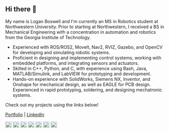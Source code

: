 ## Hi there 👋
My name is Logan Boswell and I'm currently an MS in Robotics student at Northwestern University. Prior to starting at Northwestern, I received a BS in Mechanical Engineering with a concentration in automation and robotics from the Georgia Institute of Technology.

- Experienced with ROS/ROS2, MoveIt, Nav2, RVIZ, Gazebo, and OpenCV for developing and simulating robotic systems.  
- Proficient in designing and implementing control systems, working with embedded platforms, and integrating sensors and actuators.  
- Skilled in C++, Python, and C, with experience using Bash, Java, MATLAB/Simulink, and LabVIEW for prototyping and development.
- Hands-on experience with SolidWorks, Siemens NX, Inventor, and Onshape for mechanical design, as well as EAGLE for PCB design. Experienced in rapid prototyping, soldering, and designing mechatronic systems.  

Check out my projects using the links below!

[Portfolio](https://lbos7.github.io) | [LinkedIn](https://www.linkedin.com/in/lbos7/)

<img src="https://img.shields.io/badge/ROS-22314E?style=flat-square&logo=ROS&logoColor=white" height="20"/> <img src="https://img.shields.io/badge/C-00599C?style=flat-square&logo=C&logoColor=white" height="20"/> <img src="https://img.shields.io/badge/C++-00599C?style=flat-square&logo=C%2B%2B&logoColor=white" height="20"/>  <img src="https://img.shields.io/badge/Python-3766AB?style=flat-square&logo=Python&logoColor=white" height="20"/> <img src="https://img.shields.io/badge/Java-007396?style=flat-square&logo=Java&logoColor=white" height="20"/> <img src="https://img.shields.io/badge/MATLAB-FF452F?style=flat-square&logo=Mathworks&logoColor=white" height="20"/>  <img src="https://img.shields.io/badge/SolidWorks-FF3333?style=flat-square&logo=Solidworks&logoColor=white" height="20"/> 




<!--
<div style="display: flex; flex-wrap: wrap;">
    <img style="height: 170px; width: auto;" align="left" src="https://github-readme-stats.vercel.app/api/top-langs?username=Sharwin24&show_icons=true&locale=en&layout=compact" alt="Sharwin24" />
</div>
-->
